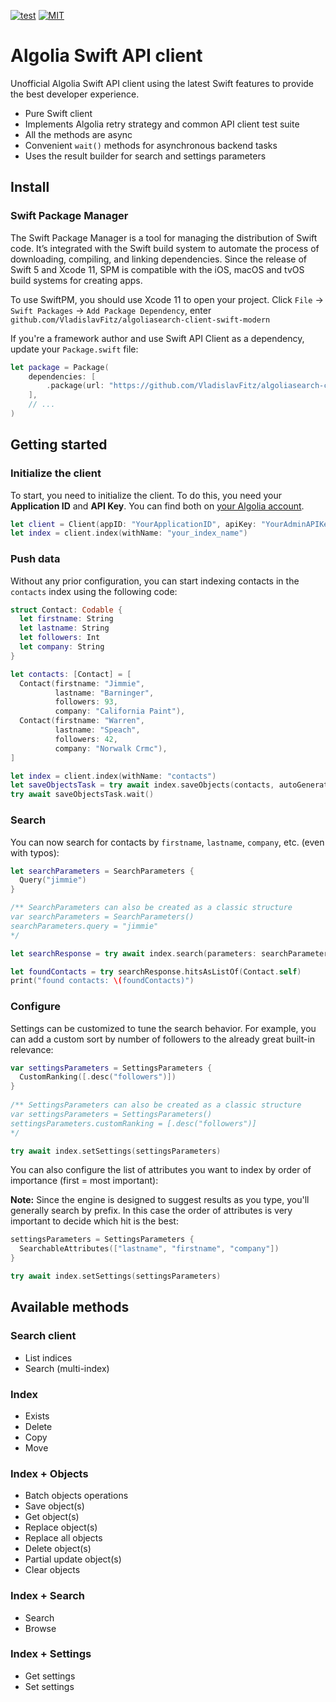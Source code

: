 [![test](https://github.com/VladislavFitz/algoliasearch-client-swift-modern/actions/workflows/test.yml/badge.svg)](https://github.com/VladislavFitz/algoliasearch-client-swift-modern/actions/workflows/test.yml)
[![MIT](https://img.shields.io/badge/License-MIT-yellow.svg)](https://opensource.org/licenses/MIT)

# Algolia Swift API client

Unofficial Algolia Swift API client using the latest Swift features to provide the best developer experience.

- Pure Swift client
- Implements Algolia retry strategy and common API client test suite
- All the methods are async
- Convenient `wait()` methods for asynchronous backend tasks
- Uses the result builder for search and settings parameters

## Install

### Swift Package Manager

The Swift Package Manager is a tool for managing the distribution of Swift code.
It’s integrated with the Swift build system to automate the process of downloading, compiling, and linking dependencies.
Since the release of Swift 5 and Xcode 11, SPM is compatible with the iOS,
macOS and tvOS build systems for creating apps.

To use SwiftPM, you should use Xcode 11 to open your project. Click `File` -> `Swift Packages`
-> `Add Package Dependency`, enter `github.com/VladislavFitz/algoliasearch-client-swift-modern`

If you're a framework author and use Swift API Client as a dependency, update your `Package.swift` file:

```swift
let package = Package(
    dependencies: [
        .package(url: "https://github.com/VladislavFitz/algoliasearch-client-swift-modern", from: "0.1.0")
    ],
    // ...
)
```

## Getting started

### Initialize the client

To start, you need to initialize the client. To do this, you need your **Application ID** and **API Key**.
You can find both on [your Algolia account](https://www.algolia.com/api-keys).

```swift
let client = Client(appID: "YourApplicationID", apiKey: "YourAdminAPIKey")
let index = client.index(withName: "your_index_name")
```

### Push data

Without any prior configuration, you can start indexing contacts in the `contacts` index using the following code:

```swift
struct Contact: Codable {
  let firstname: String
  let lastname: String
  let followers: Int
  let company: String
}

let contacts: [Contact] = [
  Contact(firstname: "Jimmie",
          lastname: "Barninger",
          followers: 93,
          company: "California Paint"),
  Contact(firstname: "Warren",
          lastname: "Speach",
          followers: 42,
          company: "Norwalk Crmc"),
]

let index = client.index(withName: "contacts")
let saveObjectsTask = try await index.saveObjects(contacts, autoGeneratingObjectID: true)
try await saveObjectsTask.wait()
```

### Search

You can now search for contacts by `firstname`, `lastname`, `company`, etc. (even with typos):

```swift
let searchParameters = SearchParameters {
  Query("jimmie")
}

/** SearchParameters can also be created as a classic structure
var searchParameters = SearchParameters()
searchParameters.query = "jimmie"
*/

let searchResponse = try await index.search(parameters: searchParameters)

let foundContacts = try searchResponse.hitsAsListOf(Contact.self)
print("found contacts: \(foundContacts)")
```

### Configure

Settings can be customized to tune the search behavior.
For example, you can add a custom sort by number of followers to the already great built-in relevance:

```swift
var settingsParameters = SettingsParameters {
  CustomRanking([.desc("followers")])
}
    
/** SettingsParameters can also be created as a classic structure
var settingsParameters = SettingsParameters()
settingsParameters.customRanking = [.desc("followers")]
*/

try await index.setSettings(settingsParameters)
```

You can also configure the list of attributes you want to index by order of importance (first = most important):

**Note:** Since the engine is designed to suggest results as you type, you'll generally search by prefix.
In this case the order of attributes is very important to decide which hit is the best:

```swift
settingsParameters = SettingsParameters {
  SearchableAttributes(["lastname", "firstname", "company"])
}

try await index.setSettings(settingsParameters)
```

## Available methods

### Search client

- List indices
- Search (multi-index)

### Index

- Exists
- Delete
- Copy
- Move

### Index + Objects

- Batch objects operations
- Save object(s)
- Get object(s)
- Replace object(s)
- Replace all objects
- Delete object(s)
- Partial update object(s)
- Clear objects

### Index + Search

- Search
- Browse

### Index + Settings

- Get settings
- Set settings
